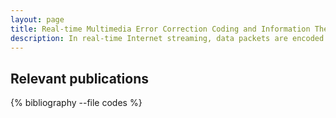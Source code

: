 ```yaml
---
layout: page
title: Real-time Multimedia Error Correction Coding and Information Theory 
description: In real-time Internet streaming, data packets are encoded with error correction to protect against transmission failures as they flow through nodes in a network. This research introduces a series of error correction coding algorithms for real-time multimedia that ensures the data is resilient to the types of error patterns typically found in Internet streaming. I am no longer active in this area.
---
```





<div class="publications">

<h2 class="year">Relevant publications</h2>
{% bibliography --file codes %}

</div>





